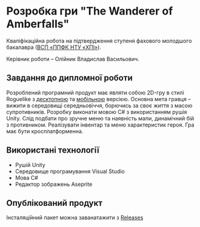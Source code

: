 # Розробка гри "The Wanderer of Amberfalls"
Кваліфікаційна робота на підтвердження ступеня фахового молодшого бакалавра ([ВСП «ППФК НТУ «ХПІ»](https://www.polytechnic.poltava.ua/)).

Керівник роботи – Олійник Владислав Васильович.

## Завдання до дипломної роботи
Розроблений програмний продукт має являти собою 2D-гру в стилі Roguelike з [десктопною](https://github.com/IlnitskijMaksim/The_Wanderer_of_Amberfalls/tree/pc) та [мобільною](https://github.com/IlnitskijMaksim/The_Wanderer_of_Amberfalls/tree/mobile) версією. Основна мета гравця – вижити в середовищі середньовіччя, борючись за своє життя з масою супротивників. Розробку виконати мовою C# з використанням рушія Unity. Слід подбати про зручне меню та наявність мапи, динамічний бій з противником. Реалізувати інвентар та меню характеристик героя. Гра має бути кросплатформенна.

## Використані технології ##
+ Рушій Unity
+ Середовище програмування Visual Studio
+ Мова C#
+ Редактор зображень Aseprite

## Опублікований продукт ##
Інсталяційний пакет можна заванатажити з [Releases](https://github.com/IlnitskijMaksim/The_Wanderer_of_Amberfalls/releases)


